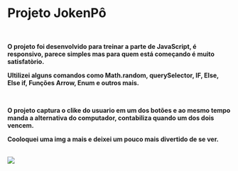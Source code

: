 <h1>Projeto JokenPô</h1>
<br>
<p> <b>O projeto foi desenvolvido para treinar a parte de JavaScript, é responsivo, parece simples mas para quem está começando é muito satisfatòrio.</b></p>
<p><b>Ultilizei alguns comandos como Math.random, querySelector, IF, Else, Else if, Funções Arrow, Enum e outros mais.</b></p>
<br>
<p><b>O projeto captura o clike do usuario em um dos botões e ao mesmo tempo manda a alternativa do computador, contabiliza quando um dos dois vencem.</b></p>
<p><b>Cooloquei uma img a mais e deixei um pouco mais divertido de se ver.</b> </p>
<br>
<img src="https://github.com/user-attachments/assets/3dad9f32-ba8d-430a-adb9-c9772d8d267b">
<link src="
